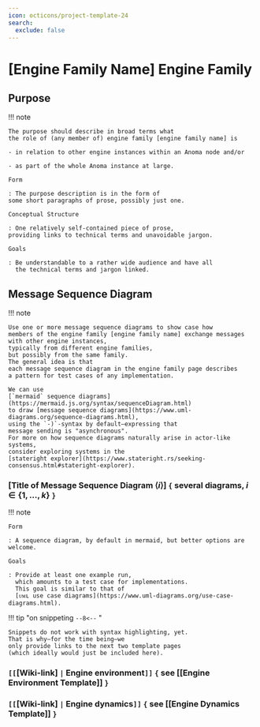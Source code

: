 ```yaml
---
icon: octicons/project-template-24
search:
  exclude: false
---
```


# [Engine Family Name] Engine Family

## Purpose

!!! note

	The purpose should describe in broad terms what
	the role of (any member of) engine family [engine family name] is

	- in relation to other engine instances within an Anoma node and/or

	- as part of the whole Anoma instance at large.

	Form

	: The purpose description is in the form of
    some short paragraphs of prose, possibly just one.

	Conceptual Structure

	: One relatively self-contained piece of prose,
	providing links to technical terms and unavoidable jargon.

    Goals

    : Be understandable to a rather wide audience and have all
      the technical terms and jargon linked.


## Message Sequence Diagram

!!! note

    Use one or more message sequence diagrams to show case how
	members of the engine family [engine family name] exchange messages
    with other engine instances,
	typically from different engine families,
    but possibly from the same family.
	The general idea is that
	each message sequence diagram in the engine family page describes
	a pattern for test cases of any implementation.

	We can use
    [`mermaid` sequence diagrams](https://mermaid.js.org/syntax/sequenceDiagram.html)
    to draw [message sequence diagrams](https://www.uml-diagrams.org/sequence-diagrams.html),
    using the `-)`-syntax by default—expressing that
    message sending is "asynchronous".
	For more on how sequence diagrams naturally arise in actor-like systems,
    consider exploring systems in the
	[stateright explorer](https://www.stateright.rs/seeking-consensus.html#stateright-explorer).

### [Title of Message Sequence Diagram ⟨$i$⟩] `{` several diagrams, $i \in \{1,\dotsc, k\}$ `}`

!!! note

    Form

    : A sequence diagram, by default in mermaid, but better options are welcome.

    Goals

    : Provide at least one example run,
      which amounts to a test case for implementations.
      This goal is similar to that of
      [ᴜᴍʟ use case diagrams](https://www.uml-diagrams.org/use-case-diagrams.html).

!!! tip "on snippeting `--8<--` "

    Snippets do not work with syntax highlighting, yet.
    That is why—for the time being—we
    only provide links to the next two template pages
    (which ideally would just be included here).

### `[[`[Wiki-link] `|` Engine environment`]]` `{` see [[Engine Environment Template]] `}`

### `[[`[Wiki-link] `|` Engine dynamics`]]` `{` see [[Engine Dynamics Template]] `}`
